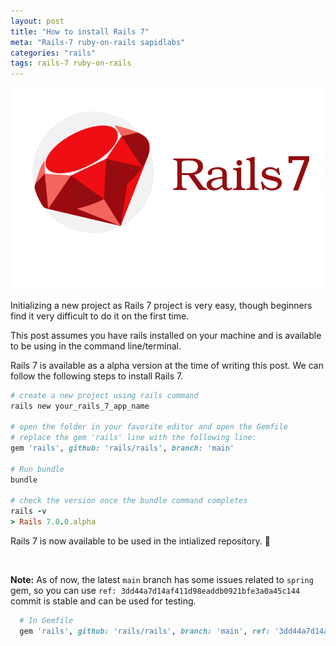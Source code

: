 ```yaml
---
layout: post
title: "How to install Rails 7"
meta: "Rails-7 ruby-on-rails sapidlabs"
categories: "rails"
tags: rails-7 ruby-on-rails
---
```


<img src="/assets/images/shared/rails-7.png" alt="default-enum-in-rails">

Initializing a new project as Rails 7 project is very easy, though beginners find it very difficult to do it on the first time. 

This post assumes you have rails installed on your machine and is available to be using in the command line/terminal.

Rails 7 is available as a alpha version at the time of writing this post. We can follow the following steps to install Rails 7.

```ruby
# create a new project using rails command 
rails new your_rails_7_app_name

# open the folder in your favorite editor and open the Gemfile
# replace the gem 'rails' line with the following line:
gem 'rails', github: 'rails/rails', branch: 'main'

# Run bundle
bundle

# check the version once the bundle command completes
rails -v
> Rails 7.0.0.alpha
```
Rails 7 is now available to be used in the intialized repository. 🥳

<br/>

<b>Note:</b> As of now, the latest `main` branch has some issues related to `spring` gem, so you can use `ref: 3dd44a7d14af411d98eaddb0921bfe3a0a45c144` commit is stable and can be used for testing.

```ruby
  # In Gemfile
  gem 'rails', github: 'rails/rails', branch: 'main', ref: '3dd44a7d14af411d98eaddb0921bfe3a0a45c144'
```
